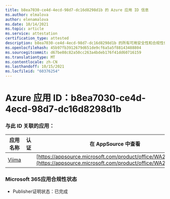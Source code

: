 ```yaml
---
title: b8ea7030-ce4d-4ecd-98d7-dc16d8298d1b 的 Azure 应用 ID 信息
ms.author: elmalova
author: elenamalova
ms.date: 10/14/2021
ms.topic: article
ms.service: attestation
certification_type: attested
description: b8ea7030-ce4d-4ecd-98d7-dc16d8298d1b 的所有可用安全性和合规性信息。
ms.openlocfilehash: 45b97fb3912679d651de9cf6a5a5f88143488804
ms.sourcegitcommit: d67be08c82a50cc263a4bdeb176f41dd60716159
ms.translationtype: MT
ms.contentlocale: zh-CN
ms.lasthandoff: 10/15/2021
ms.locfileid: "60376254"
---
```

# <a name="azure-app-id-b8ea7030-ce4d-4ecd-98d7-dc16d8298d1b"></a>Azure 应用 ID：b8ea7030-ce4d-4ecd-98d7-dc16d8298d1b


### <a name="apps-associated-with-this-id"></a>与此 ID 关联的应用：
| **应用名称** | **认证** | **在 AppSource 中查看** |
|--------------|---------------|-----------------------|
| [Viima](https://docs.microsoft.com/microsoft-365-app-certification/forward/WA200001589) |  | [https://appsource.microsoft.com/product/office/WA200001589](https://appsource.microsoft.com/product/office/WA200001589) |

### <a name="microsoft-365-app-compliance-status"></a>Microsoft 365应用合规性状态
- Publisher证明状态：已完成
